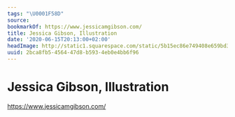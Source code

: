 ```yaml
---
tags: "\U0001F58D"
source:
bookmarkOf: https://www.jessicamgibson.com/
title: Jessica Gibson, Illustration
date: '2020-06-15T20:13:00+02:00'
headImage: http://static1.squarespace.com/static/5b15ec86e749408e659bd3c4/t/5d813d5129447844308f3f4c/1568750931171/Website-lexicon.jpg?format=1500w
uuid: 2bca8fb5-4564-47d8-b593-4eb0e4bb6f96
---
```


# Jessica Gibson, Illustration
https://www.jessicamgibson.com/
